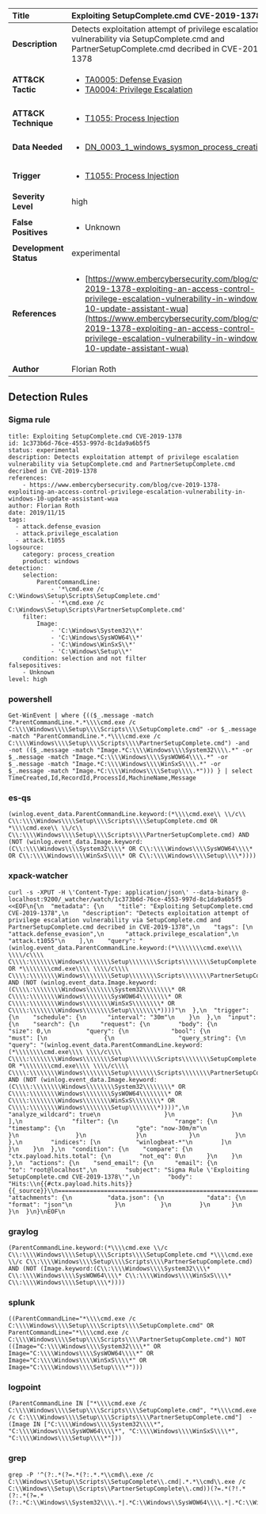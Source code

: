 | Title                    | Exploiting SetupComplete.cmd CVE-2019-1378       |
|:-------------------------|:------------------|
| **Description**          | Detects exploitation attempt of privilege escalation vulnerability via SetupComplete.cmd and PartnerSetupComplete.cmd decribed in CVE-2019-1378 |
| **ATT&amp;CK Tactic**    |  <ul><li>[TA0005: Defense Evasion](https://attack.mitre.org/tactics/TA0005)</li><li>[TA0004: Privilege Escalation](https://attack.mitre.org/tactics/TA0004)</li></ul>  |
| **ATT&amp;CK Technique** | <ul><li>[T1055: Process Injection](https://attack.mitre.org/techniques/T1055)</li></ul>  |
| **Data Needed**          | <ul><li>[DN_0003_1_windows_sysmon_process_creation](../Data_Needed/DN_0003_1_windows_sysmon_process_creation.md)</li></ul>  |
| **Trigger**              | <ul><li>[T1055: Process Injection](../Triggers/T1055.md)</li></ul>  |
| **Severity Level**       | high |
| **False Positives**      | <ul><li>Unknown</li></ul>  |
| **Development Status**   | experimental |
| **References**           | <ul><li>[https://www.embercybersecurity.com/blog/cve-2019-1378-exploiting-an-access-control-privilege-escalation-vulnerability-in-windows-10-update-assistant-wua](https://www.embercybersecurity.com/blog/cve-2019-1378-exploiting-an-access-control-privilege-escalation-vulnerability-in-windows-10-update-assistant-wua)</li></ul>  |
| **Author**               | Florian Roth |


## Detection Rules

### Sigma rule

```
title: Exploiting SetupComplete.cmd CVE-2019-1378
id: 1c373b6d-76ce-4553-997d-8c1da9a6b5f5
status: experimental
description: Detects exploitation attempt of privilege escalation vulnerability via SetupComplete.cmd and PartnerSetupComplete.cmd decribed in CVE-2019-1378 
references:
    - https://www.embercybersecurity.com/blog/cve-2019-1378-exploiting-an-access-control-privilege-escalation-vulnerability-in-windows-10-update-assistant-wua
author: Florian Roth
date: 2019/11/15
tags:
  - attack.defense_evasion
  - attack.privilege_escalation
  - attack.t1055
logsource:
    category: process_creation
    product: windows
detection:
    selection:
        ParentCommandLine: 
            - '*\cmd.exe /c C:\Windows\Setup\Scripts\SetupComplete.cmd'
            - '*\cmd.exe /c C:\Windows\Setup\Scripts\PartnerSetupComplete.cmd'
    filter:
        Image: 
            - 'C:\Windows\System32\\*'
            - 'C:\Windows\SysWOW64\\*'
            - 'C:\Windows\WinSxS\\*'
            - 'C:\Windows\Setup\\*'
    condition: selection and not filter
falsepositives:
    - Unknown
level: high

```





### powershell
    
```
Get-WinEvent | where {(($_.message -match "ParentCommandLine.*.*\\\\cmd.exe /c C:\\\\Windows\\\\Setup\\\\Scripts\\\\SetupComplete.cmd" -or $_.message -match "ParentCommandLine.*.*\\\\cmd.exe /c C:\\\\Windows\\\\Setup\\\\Scripts\\\\PartnerSetupComplete.cmd") -and  -not (($_.message -match "Image.*C:\\\\Windows\\\\System32\\\\.*" -or $_.message -match "Image.*C:\\\\Windows\\\\SysWOW64\\\\.*" -or $_.message -match "Image.*C:\\\\Windows\\\\WinSxS\\\\.*" -or $_.message -match "Image.*C:\\\\Windows\\\\Setup\\\\.*"))) } | select TimeCreated,Id,RecordId,ProcessId,MachineName,Message
```


### es-qs
    
```
(winlog.event_data.ParentCommandLine.keyword:(*\\\\cmd.exe\\ \\/c\\ C\\:\\\\Windows\\\\Setup\\\\Scripts\\\\SetupComplete.cmd OR *\\\\cmd.exe\\ \\/c\\ C\\:\\\\Windows\\\\Setup\\\\Scripts\\\\PartnerSetupComplete.cmd) AND (NOT (winlog.event_data.Image.keyword:(C\\:\\\\Windows\\\\System32\\\\* OR C\\:\\\\Windows\\\\SysWOW64\\\\* OR C\\:\\\\Windows\\\\WinSxS\\\\* OR C\\:\\\\Windows\\\\Setup\\\\*))))
```


### xpack-watcher
    
```
curl -s -XPUT -H \'Content-Type: application/json\' --data-binary @- localhost:9200/_watcher/watch/1c373b6d-76ce-4553-997d-8c1da9a6b5f5 <<EOF\n{\n  "metadata": {\n    "title": "Exploiting SetupComplete.cmd CVE-2019-1378",\n    "description": "Detects exploitation attempt of privilege escalation vulnerability via SetupComplete.cmd and PartnerSetupComplete.cmd decribed in CVE-2019-1378",\n    "tags": [\n      "attack.defense_evasion",\n      "attack.privilege_escalation",\n      "attack.t1055"\n    ],\n    "query": "(winlog.event_data.ParentCommandLine.keyword:(*\\\\\\\\cmd.exe\\\\ \\\\/c\\\\ C\\\\:\\\\\\\\Windows\\\\\\\\Setup\\\\\\\\Scripts\\\\\\\\SetupComplete.cmd OR *\\\\\\\\cmd.exe\\\\ \\\\/c\\\\ C\\\\:\\\\\\\\Windows\\\\\\\\Setup\\\\\\\\Scripts\\\\\\\\PartnerSetupComplete.cmd) AND (NOT (winlog.event_data.Image.keyword:(C\\\\:\\\\\\\\Windows\\\\\\\\System32\\\\\\\\* OR C\\\\:\\\\\\\\Windows\\\\\\\\SysWOW64\\\\\\\\* OR C\\\\:\\\\\\\\Windows\\\\\\\\WinSxS\\\\\\\\* OR C\\\\:\\\\\\\\Windows\\\\\\\\Setup\\\\\\\\*))))"\n  },\n  "trigger": {\n    "schedule": {\n      "interval": "30m"\n    }\n  },\n  "input": {\n    "search": {\n      "request": {\n        "body": {\n          "size": 0,\n          "query": {\n            "bool": {\n              "must": [\n                {\n                  "query_string": {\n                    "query": "(winlog.event_data.ParentCommandLine.keyword:(*\\\\\\\\cmd.exe\\\\ \\\\/c\\\\ C\\\\:\\\\\\\\Windows\\\\\\\\Setup\\\\\\\\Scripts\\\\\\\\SetupComplete.cmd OR *\\\\\\\\cmd.exe\\\\ \\\\/c\\\\ C\\\\:\\\\\\\\Windows\\\\\\\\Setup\\\\\\\\Scripts\\\\\\\\PartnerSetupComplete.cmd) AND (NOT (winlog.event_data.Image.keyword:(C\\\\:\\\\\\\\Windows\\\\\\\\System32\\\\\\\\* OR C\\\\:\\\\\\\\Windows\\\\\\\\SysWOW64\\\\\\\\* OR C\\\\:\\\\\\\\Windows\\\\\\\\WinSxS\\\\\\\\* OR C\\\\:\\\\\\\\Windows\\\\\\\\Setup\\\\\\\\*))))",\n                    "analyze_wildcard": true\n                  }\n                }\n              ],\n              "filter": {\n                "range": {\n                  "timestamp": {\n                    "gte": "now-30m/m"\n                  }\n                }\n              }\n            }\n          }\n        },\n        "indices": [\n          "winlogbeat-*"\n        ]\n      }\n    }\n  },\n  "condition": {\n    "compare": {\n      "ctx.payload.hits.total": {\n        "not_eq": 0\n      }\n    }\n  },\n  "actions": {\n    "send_email": {\n      "email": {\n        "to": "root@localhost",\n        "subject": "Sigma Rule \'Exploiting SetupComplete.cmd CVE-2019-1378\'",\n        "body": "Hits:\\n{{#ctx.payload.hits.hits}}{{_source}}\\n================================================================================\\n{{/ctx.payload.hits.hits}}",\n        "attachments": {\n          "data.json": {\n            "data": {\n              "format": "json"\n            }\n          }\n        }\n      }\n    }\n  }\n}\nEOF\n
```


### graylog
    
```
(ParentCommandLine.keyword:(*\\\\cmd.exe \\/c C\\:\\\\Windows\\\\Setup\\\\Scripts\\\\SetupComplete.cmd *\\\\cmd.exe \\/c C\\:\\\\Windows\\\\Setup\\\\Scripts\\\\PartnerSetupComplete.cmd) AND (NOT (Image.keyword:(C\\:\\\\Windows\\\\System32\\\\* C\\:\\\\Windows\\\\SysWOW64\\\\* C\\:\\\\Windows\\\\WinSxS\\\\* C\\:\\\\Windows\\\\Setup\\\\*))))
```


### splunk
    
```
((ParentCommandLine="*\\\\cmd.exe /c C:\\\\Windows\\\\Setup\\\\Scripts\\\\SetupComplete.cmd" OR ParentCommandLine="*\\\\cmd.exe /c C:\\\\Windows\\\\Setup\\\\Scripts\\\\PartnerSetupComplete.cmd") NOT ((Image="C:\\\\Windows\\\\System32\\\\*" OR Image="C:\\\\Windows\\\\SysWOW64\\\\*" OR Image="C:\\\\Windows\\\\WinSxS\\\\*" OR Image="C:\\\\Windows\\\\Setup\\\\*")))
```


### logpoint
    
```
(ParentCommandLine IN ["*\\\\cmd.exe /c C:\\\\Windows\\\\Setup\\\\Scripts\\\\SetupComplete.cmd", "*\\\\cmd.exe /c C:\\\\Windows\\\\Setup\\\\Scripts\\\\PartnerSetupComplete.cmd"]  -(Image IN ["C:\\\\Windows\\\\System32\\\\*", "C:\\\\Windows\\\\SysWOW64\\\\*", "C:\\\\Windows\\\\WinSxS\\\\*", "C:\\\\Windows\\\\Setup\\\\*"]))
```


### grep
    
```
grep -P '^(?:.*(?=.*(?:.*.*\\cmd\\.exe /c C:\\Windows\\Setup\\Scripts\\SetupComplete\\.cmd|.*.*\\cmd\\.exe /c C:\\Windows\\Setup\\Scripts\\PartnerSetupComplete\\.cmd))(?=.*(?!.*(?:.*(?=.*(?:.*C:\\Windows\\System32\\\\.*|.*C:\\Windows\\SysWOW64\\\\.*|.*C:\\Windows\\WinSxS\\\\.*|.*C:\\Windows\\Setup\\\\.*))))))'
```




